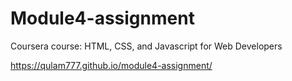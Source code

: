 # Module4-assignment
Coursera course: HTML, CSS, and Javascript for Web Developers

https://qulam777.github.io/module4-assignment/
